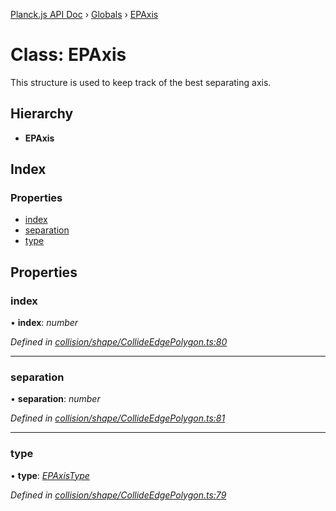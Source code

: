 [Planck.js API Doc](../README.md) › [Globals](../globals.md) › [EPAxis](epaxis.md)

# Class: EPAxis

This structure is used to keep track of the best separating axis.

## Hierarchy

* **EPAxis**

## Index

### Properties

* [index](epaxis.md#index)
* [separation](epaxis.md#separation)
* [type](epaxis.md#type)

## Properties

###  index

• **index**: *number*

*Defined in [collision/shape/CollideEdgePolygon.ts:80](https://github.com/shakiba/planck.js/blob/8127f05/src/collision/shape/CollideEdgePolygon.ts#L80)*

___

###  separation

• **separation**: *number*

*Defined in [collision/shape/CollideEdgePolygon.ts:81](https://github.com/shakiba/planck.js/blob/8127f05/src/collision/shape/CollideEdgePolygon.ts#L81)*

___

###  type

• **type**: *[EPAxisType](../enums/epaxistype.md)*

*Defined in [collision/shape/CollideEdgePolygon.ts:79](https://github.com/shakiba/planck.js/blob/8127f05/src/collision/shape/CollideEdgePolygon.ts#L79)*
